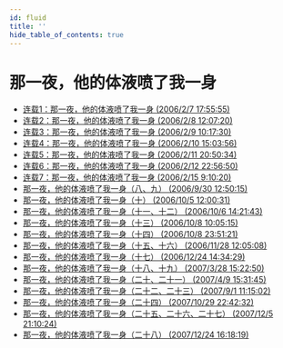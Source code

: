```yaml
---
id: fluid
title: ''
hide_table_of_contents: true
---
```


<div style={{textAlign:'center', marginTop: '20px'}}>

# 那一夜，他的体液喷了我一身
<div style={{fontWeight: 'normal', display: 'inline-block', textAlign: 'left'}}>

- [连载1：那一夜，他的体液喷了我一身 (2006/2/7 17:55:55)](../fluid/01.md)
- [连载2：那一夜，他的体液喷了我一身 (2006/2/8 12:07:20)](../fluid/02.md)
- [连载3：那一夜，他的体液喷了我一身 (2006/2/9 10:17:30)](../fluid/03.md)
- [连载4：那一夜，他的体液喷了我一身 (2006/2/10 15:03:56)](../fluid/04.md)
- [连载5：那一夜，他的体液喷了我一身 (2006/2/11 20:50:34)](../fluid/05.md)
- [连载6：那一夜，他的体液喷了我一身 (2006/2/12 22:56:50)](../fluid/06.md)
- [连载7：那一夜，他的体液喷了我一身 (2006/2/15 9:10:20)](../fluid/07.md)
- [那一夜，他的体液喷了我一身（八、九） (2006/9/30 12:50:15)](../fluid/0809.md)
- [那一夜，他的体液喷了我一身（十） (2006/10/5 12:00:31)](../fluid/10.md)
- [那一夜，他的体液喷了我一身（十一、十二） (2006/10/6 14:21:43)](../fluid/1112.md)
- [那一夜，他的体液喷了我一身（十三） (2006/10/8 10:05:15)](../fluid/13.md)
- [那一夜，他的体液喷了我一身（十四） (2006/10/8 23:51:21)](../fluid/14.md)
- [那一夜，他的体液喷了我一身（十五、十六） (2006/11/28 12:05:08)](../fluid/1516.md)
- [那一夜，他的体液喷了我一身（十七） (2006/12/24 14:34:29)](../fluid/17.md)
- [那一夜，他的体液喷了我一身（十八、十九） (2007/3/28 15:22:50)](../fluid/1819.md)
- [那一夜，他的体液喷了我一身（二十、二十一） (2007/4/9 15:31:45)](../fluid/2021.md)
- [那一夜，他的体液喷了我一身（二十二、二十三） (2007/9/1 11:15:02)](../fluid/2223.md)
- [那一夜，他的体液喷了我一身（二十四） (2007/10/29 22:42:32)](../fluid/24.md)
- [那一夜，他的体液喷了我一身（二十五、二十六、二十七） (2007/12/5 21:10:24)](../fluid/252627.md)
- [那一夜，他的体液喷了我一身（二十八） (2007/12/24 16:18:19)](../fluid/28.md)

</div>
</div>
